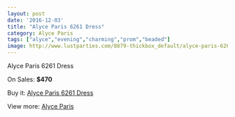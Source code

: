 ```yaml
---
layout: post
date: '2016-12-03'
title: "Alyce Paris 6261 Dress"
category: Alyce Paris
tags: ["alyce","evening","charming","prom","beaded"]
image: http://www.lustparties.com/8879-thickbox_default/alyce-paris-6261-dress.jpg
---
```

Alyce Paris 6261 Dress

On Sales: **$470**
<a href="https://www.lustparties.com/en/alyce-paris/3066-alyce-paris-6261-dress.html"><amp-img layout="responsive" width="600" height="600" src="//www.lustparties.com/8879-thickbox_default/alyce-paris-6261-dress.jpg" alt="Alyce Paris 6261 Dress 0" /></a>
<a href="https://www.lustparties.com/en/alyce-paris/3066-alyce-paris-6261-dress.html"><amp-img layout="responsive" width="600" height="600" src="//www.lustparties.com/8880-thickbox_default/alyce-paris-6261-dress.jpg" alt="Alyce Paris 6261 Dress 1" /></a>

Buy it: [Alyce Paris 6261 Dress](https://www.lustparties.com/en/alyce-paris/3066-alyce-paris-6261-dress.html "Alyce Paris 6261 Dress")

View more: [Alyce Paris](https://www.lustparties.com/en/7-alyce-paris "Alyce Paris")